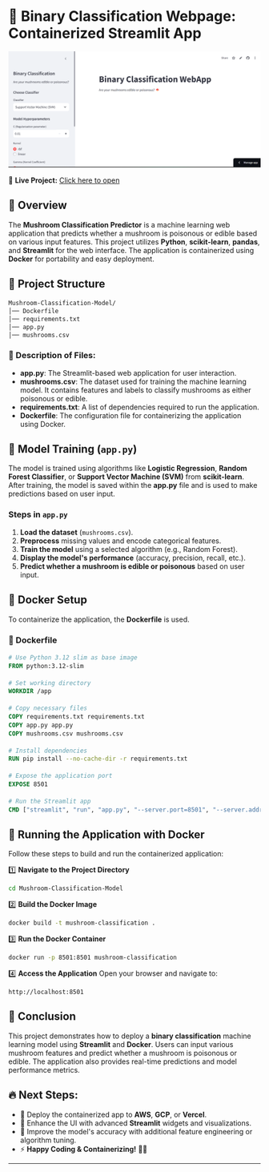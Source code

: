 
# 🍄 Binary Classification Webpage: Containerized Streamlit App

![ Binary Classification Webpage](https://github.com/JANHVI-18/Binary-Classification-Webpage/blob/main/Binary-Classification-webpage.png)  

🔗 **Live Project:** [Click here to open](https://binary-classification-webapp-nn8dvfsjc4yjb2gkros3to.streamlit.app/)  

## 📌 Overview
The **Mushroom Classification Predictor** is a machine learning web application that predicts whether a mushroom is poisonous or edible based on various input features. This project utilizes **Python**, **scikit-learn**, **pandas**, and **Streamlit** for the web interface. The application is containerized using **Docker** for portability and easy deployment.

## 📂 Project Structure

```plaintext
Mushroom-Classification-Model/
│── Dockerfile
│── requirements.txt
│── app.py
│── mushrooms.csv
```

### 📜 Description of Files:
- **app.py**: The Streamlit-based web application for user interaction.
- **mushrooms.csv**: The dataset used for training the machine learning model. It contains features and labels to classify mushrooms as either poisonous or edible.
- **requirements.txt**: A list of dependencies required to run the application.
- **Dockerfile**: The configuration file for containerizing the application using Docker.

## 🤖 Model Training (`app.py`)
The model is trained using algorithms like **Logistic Regression**, **Random Forest Classifier**, or **Support Vector Machine (SVM)** from **scikit-learn**. After training, the model is saved within the **app.py** file and is used to make predictions based on user input.

### Steps in `app.py`
1. **Load the dataset** (`mushrooms.csv`).
2. **Preprocess** missing values and encode categorical features.
3. **Train the model** using a selected algorithm (e.g., Random Forest).
4. **Display the model's performance** (accuracy, precision, recall, etc.).
5. **Predict whether a mushroom is edible or poisonous** based on user input.

## 🐳 Docker Setup
To containerize the application, the **Dockerfile** is used.

### 📄 Dockerfile

```dockerfile
# Use Python 3.12 slim as base image
FROM python:3.12-slim

# Set working directory
WORKDIR /app

# Copy necessary files
COPY requirements.txt requirements.txt
COPY app.py app.py
COPY mushrooms.csv mushrooms.csv

# Install dependencies
RUN pip install --no-cache-dir -r requirements.txt

# Expose the application port
EXPOSE 8501

# Run the Streamlit app
CMD ["streamlit", "run", "app.py", "--server.port=8501", "--server.address=0.0.0.0"]
```

## 🚀 Running the Application with Docker
Follow these steps to build and run the containerized application:

1️⃣ **Navigate to the Project Directory**

```bash
cd Mushroom-Classification-Model
```

2️⃣ **Build the Docker Image**

```bash
docker build -t mushroom-classification .
```

3️⃣ **Run the Docker Container**

```bash
docker run -p 8501:8501 mushroom-classification
```

4️⃣ **Access the Application**
Open your browser and navigate to:

```plaintext
http://localhost:8501
```

## 🎯 Conclusion
This project demonstrates how to deploy a **binary classification** machine learning model using **Streamlit** and **Docker**. Users can input various mushroom features and predict whether a mushroom is poisonous or edible. The application also provides real-time predictions and model performance metrics.

## 🔥 Next Steps:
- 🚀 Deploy the containerized app to **AWS**, **GCP**, or **Vercel**.
- 🎨 Enhance the UI with advanced **Streamlit** widgets and visualizations.
- 🧠 Improve the model's accuracy with additional feature engineering or algorithm tuning.
- ⚡ **Happy Coding & Containerizing!** 🐳🚀

---

